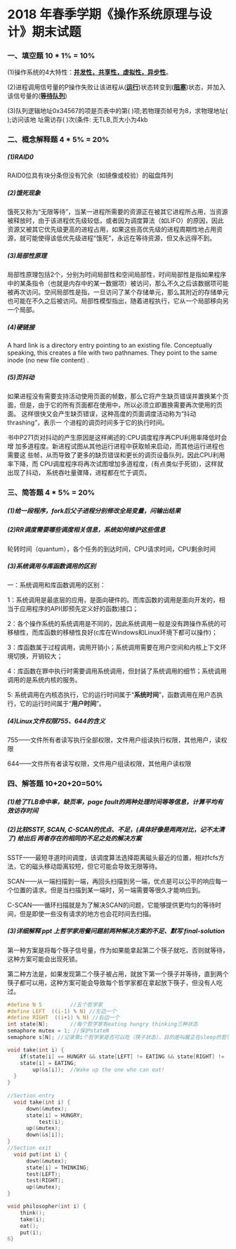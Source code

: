 # 2018 年春季学期《操作系统原理与设计》期末试题

### 一、填空题 10 * 1% = 10%
(1)操作系统的4大特性：<u>**并发性，共享性，虚拟性，异步性**</u>。

(2)进程调用信号量的P操作失败让该进程从(<u>**运行**</u>)状态转变到(<u>**阻塞**</u>)状态，并加入该信号量的(<u>**等待队列**</u>)

(3)队列逻辑地址0x34567的项是⻚表中的第( )项;若物理⻚帧号为8，求物理地址( );访问该地 址需访存( )次(条件: 无TLB,⻚大小为4kb



### 二、概念解释题 4 * 5% = 20%

##### (1)RAID0

RAID0位具有块分条但没有冗余（如镜像或校验）的磁盘阵列



##### (2)饿死现象 

饿死又称为“无限等待”，当某一进程所需要的资源正在被其它进程所占用，当资源被释放时，由于该进程优先级较低，或者因为调度算法（如LIFO）的原因，因此资源又被其它优先级更高的进程占用，如果这些高优先级的进程周期性地占用资源，就可能使得该低优先级进程“饿死”，永远在等待资源，但又永远得不到。



##### (3)局部性原理

局部性原理包括2个，分别为时间局部性和空间局部性，时间局部性是指如果程序中的某条指令（也就是内存中的某一数据项）被访问，那么不久之后该数据项可能被再次访问。空间局部性是指，一旦访问了某个存储单元，那么其附近的存储单元也可能在不久之后被访问。局部性模型指出，随着进程执行，它从一个局部移向另一个局部。



##### (4)硬链接 

A hard link is a directory entry pointing to an existing file. Conceptually speaking, this creates a file with two pathnames. They point to the same inode (no new file content) .



##### (5)页抖动

如果进程没有需要支持活动使用⻚面的帧数，那么它将产生缺⻚错误并置换某个⻚ 面，但是，由于它的所有⻚面都在使用中，所以必须立即置换需要再次使用的⻚面。 这样很快又会产生缺⻚错误，这种高度的⻚面调度活动称为“抖动thrashing”，表示一 个进程的调⻚时间多于它的执行时间。

书中P271⻚对抖动的产生原因是这样阐述的:CPU调度程序再CPU利用率降低时会增 加多道程度。新进程试图从其他运行进程中获取帧来启动，而其他运行进程也需要这 些帧，从而导致了更多的缺⻚错误和更⻓的调⻚设备队列，因此CPU利用率下降，而 CPU调度程序将再次试图增加多道程度，(有点类似于死锁)，这样就出现了抖动， 系统吞吐量骤降，进程都在忙于调⻚。



### 三、简答题 4 * 5% = 20% 

##### (1)给一段程序，fork后父子进程分别修改全局变量，问输出结果



##### (2)RR调度需要哪些调度相关信息，系统如何维护这些信息 

轮转时间（quantum），各个任务的到达时间，CPU请求时间，CPU剩余时间



##### (3)系统调用与库函数调用的区别

一：系统调用和库函数调用的区别：

1：系统调用是最底层的应用，是面向硬件的。而库函数的调用是面向开发的，相当于应用程序的API(即预先定义好的函数)接口；

2：各个操作系统的系统调用是不同的，因此系统调用一般是没有跨操作系统的可移植性，而库函数的移植性良好(c库在Windows和Linux环境下都可以操作)；

3：库函数属于过程调用，调用开销小；系统调用需要在用户空间和内核上下文环境切换，开销较大；

4：库函数在罪中执行时需要调用系统调用，但封装了系统调用的细节；系统调用调用的是系统内核的服务。

5:   系统调用在内核态执行，它的运行时间属于“**系统时间**”，函数调用在用户态执行，它的运行时间属于“**用户时间**”。



##### (4)Linux文件权限755、644的含义

755——文件所有者读写执行全部权限，文件用户组读执行权限，其他用户，读权限

644——文件所有者读写权限，文件用户组读权限，其他用户读权限



### 四、解答题 10+20+20=50%
#####  (1)给了TLB命中率，缺⻚率，page fault的两种处理时间等等信息，计算平均有效访存时间



##### (2)比较SSTF, SCAN, C-SCAN的优点、不足，(具体好像是两两对比，记不太清了) 给出后 两者存在的相同的不足之处的解决方案

SSTF——最短寻道时间调度，该调度算法选择距离磁头最近的位置，相对fcfs方法，它的磁头移动距离较短，但它可能会导致无限等待。

SCAN——从一端扫描到一端，再回头扫描到另一端，优点是可以公平的响应每一个位置的请求。但是当扫描到某一端时，另一端需要等很久才能响应到。

C-SCAN——循环扫描就是为了解决SCAN的问题，它能够提供更均匀的等待时间，但是即使一些没有请求的地方也会花时间去扫描。

##### (3)详细解释 ppt 上哲学家用餐问题前两种解决方案的不足、默写 final-solution

第一种方案是将每个筷子信号量，作为如果能拿起第二个筷子就吃，否则就等待，这种方案可能会出现死锁。

第二种方法是，如果发现第二个筷子被占用，就放下第一个筷子并等待，直到两个筷子都可以用，这种方案可能会导致每个哲学家都在拿起放下筷子，但没有人吃过。

```c
#define N 5 		//五个哲学家
#define LEFT  ((i-1) % N) //左边一个
#define RIGHT  ((i+1) % N) //右边一个
int state[N];		//每个哲学家有eating hungry thinking三种状态
semaphore mutex = 1; //保护stateN
semaphore s[N]; //记录第i个哲学家是否可以吃（筷子状态），目的是叫醒正在sleep的哲学家

void take(int i) {
	if(state[i] == HUNGRY && state[LEFT] != EATING && state[RIGHT] != 	EATING) { 
    state[i] = EATING;
		up(&s[i]);	//Wake up the one who can eat!
  }
}
  
//Section entry
  void take(int i) {
      down(&mutex);
      state[i] = HUNGRY;
		  test(i);
      up(&mutex);
      down(&s[i]);
}
//Section exit
  void put(int i) {
      down(&mutex);
      state[i] = THINKING;
      test(LEFT);
      test(RIGHT);
      up(&mutex);
}

void philosopher(int i) {
	think();
	take(i);
	eat();
	put(i);
6}


